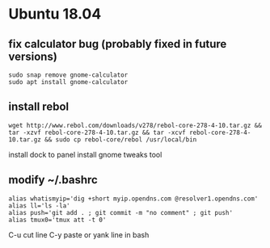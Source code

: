 # Ubuntu 18.04

## fix calculator bug (probably fixed in future versions)

    sudo snap remove gnome-calculator
    sudo apt install gnome-calculator

## install rebol

    wget http://www.rebol.com/downloads/v278/rebol-core-278-4-10.tar.gz && tar -xzvf rebol-core-278-4-10.tar.gz && tar -xcvf rebol-core-278-4-10.tar.gz && sudo cp rebol-core/rebol /usr/local/bin

install dock to panel
install gnome tweaks tool


## modify ~/.bashrc

    alias whatismyip='dig +short myip.opendns.com @resolver1.opendns.com'
    alias ll='ls -la'
    alias push='git add . ; git commit -m "no comment" ; git push'
    alias tmux0='tmux att -t 0'

C-u cut line C-y paste or yank line in bash


